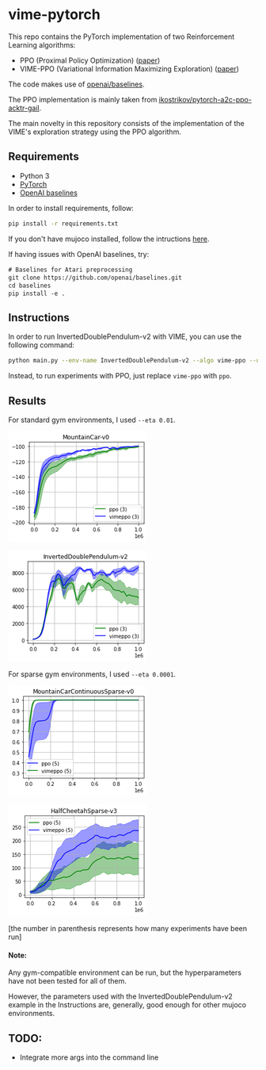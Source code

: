 # vime-pytorch

This repo contains the PyTorch implementation of two Reinforcement Learning algorithms:

* PPO (Proximal Policy Optimization) ([paper](https://arxiv.org/abs/1707.06347))
* VIME-PPO (Variational Information Maximizing Exploration) ([paper](https://arxiv.org/abs/1605.09674))

The code makes use of [openai/baselines](https://github.com/openai/baselines).

The PPO implementation is mainly taken from [ikostrikov/pytorch-a2c-ppo-acktr-gail](https://github.com/ikostrikov/pytorch-a2c-ppo-acktr-gail/).

The main novelty in this repository consists of the implementation of the VIME's exploration strategy using the PPO algorithm.

## Requirements

* Python 3
* [PyTorch](http://pytorch.org/)
* [OpenAI baselines](https://github.com/openai/baselines)

In order to install requirements, follow:

```bash
pip install -r requirements.txt
```

If you don't have mujoco installed, follow the intructions [here](https://github.com/openai/mujoco-py).

If having issues with OpenAI baselines, try:

```
# Baselines for Atari preprocessing
git clone https://github.com/openai/baselines.git
cd baselines
pip install -e .
```

## Instructions

In order to run InvertedDoublePendulum-v2 with VIME, you can use the following command:

```bash
python main.py --env-name InvertedDoublePendulum-v2 --algo vime-ppo --use-gae --log-interval 1 --num-steps 2048 --num-processes 1 --lr 3e-4 --entropy-coef 0 --value-loss-coef 0.5 --ppo-epoch 10 --num-mini-batch 32 --gamma 0.99 --num-env-steps 1000000 --use-linear-lr-decay --no-cuda --log-dir /tmp/doublependulum/vimeppo/vimeppo-0 --seed 0 --use-proper-time-limits --eta 0.01
```
   
Instead, to run experiments with PPO, just replace `vime-ppo` with `ppo`.

## Results

For standard gym environments, I used `--eta 0.01`.

![MountainCar-v0](results/imgs/mountain_car.png)

![InvertedDoublePendulum-v2](results/imgs/double_pendulum.png)

For sparse gym environments, I used `--eta 0.0001`.

![MountainCar-v0-Sparse](results/imgs/mountain_car_continuous_sparse.png)

![HalfCheetah-v3-Sparse](results/imgs/half_cheetah_v3_sparse.png)

[the number in parenthesis represents how many experiments have been run]

#### Note:

Any gym-compatible environment can be run, but the hyperparameters have not been tested for all of them. 

However, the parameters used with the InvertedDoublePendulum-v2 example in the Instructions are, generally, good enough for other mujoco environments. 

## TODO:

* Integrate more args into the command line
